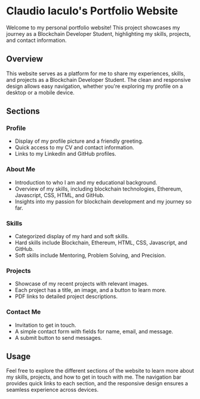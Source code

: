 # Claudio Iaculo's Portfolio Website

Welcome to my personal portfolio website! This project showcases my journey as a Blockchain Developer Student, highlighting my skills, projects, and contact information.

## Overview

This website serves as a platform for me to share my experiences, skills, and projects as a Blockchain Developer Student. The clean and responsive design allows easy navigation, whether you're exploring my profile on a desktop or a mobile device.

## Sections

### Profile

- Display of my profile picture and a friendly greeting.
- Quick access to my CV and contact information.
- Links to my LinkedIn and GitHub profiles.

### About Me

- Introduction to who I am and my educational background.
- Overview of my skills, including blockchain technologies, Ethereum, Javascript, CSS, HTML, and GitHub.
- Insights into my passion for blockchain development and my journey so far.

### Skills

- Categorized display of my hard and soft skills.
- Hard skills include Blockchain, Ethereum, HTML, CSS, Javascript, and GitHub.
- Soft skills include Mentoring, Problem Solving, and Precision.

### Projects

- Showcase of my recent projects with relevant images.
- Each project has a title, an image, and a button to learn more.
- PDF links to detailed project descriptions.

### Contact Me

- Invitation to get in touch.
- A simple contact form with fields for name, email, and message.
- A submit button to send messages.

## Usage

Feel free to explore the different sections of the website to learn more about my skills, projects, and how to get in touch with me. The navigation bar provides quick links to each section, and the responsive design ensures a seamless experience across devices.

